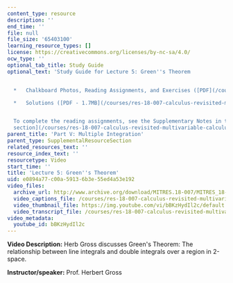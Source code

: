 ```yaml
---
content_type: resource
description: ''
end_time: ''
file: null
file_size: '65403100'
learning_resource_types: []
license: https://creativecommons.org/licenses/by-nc-sa/4.0/
ocw_type: ''
optional_tab_title: Study Guide
optional_text: 'Study Guide for Lecture 5: Green''s Theorem


  *   Chalkboard Photos, Reading Assignments, and Exercises ([PDF](/courses/res-18-007-calculus-revisited-multivariable-calculus-fall-2011/resources/mitres_18_007_partv_lec05))

  *   Solutions ([PDF - 1.7MB](/courses/res-18-007-calculus-revisited-multivariable-calculus-fall-2011/resources/mitres_18_007_partv_sol05))


  To complete the reading assignments, see the Supplementary Notes in the [Study Materials
  section](/courses/res-18-007-calculus-revisited-multivariable-calculus-fall-2011/pages/study-materials).'
parent_title: 'Part V: Multiple Integration'
parent_type: SupplementalResourceSection
related_resources_text: ''
resource_index_text: ''
resourcetype: Video
start_time: ''
title: 'Lecture 5: Green''s Theorem'
uid: e0894a77-c00a-5913-6b3e-55ed4a53e192
video_files:
  archive_url: http://www.archive.org/download/MITRES.18-007/MITRES_18-007_Part5_lec5_300k.mp4
  video_captions_file: /courses/res-18-007-calculus-revisited-multivariable-calculus-fall-2011/254981c6a17856cabf3002dfcdc93bce_bBKzHydIl2c.vtt
  video_thumbnail_file: https://img.youtube.com/vi/bBKzHydIl2c/default.jpg
  video_transcript_file: /courses/res-18-007-calculus-revisited-multivariable-calculus-fall-2011/78ecb57d85e5c1a20a8d02d2a0d8b100_bBKzHydIl2c.pdf
video_metadata:
  youtube_id: bBKzHydIl2c
---
```


**Video Description:** Herb Gross discusses Green's Theorem: The relationship between line integrals and double integrals over a region in 2-space.

**Instructor/speaker:** Prof. Herbert Gross


